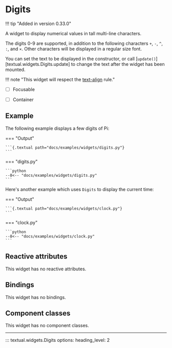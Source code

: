 # Digits

!!! tip "Added in version 0.33.0"

A widget to display numerical values in tall multi-line characters.

The digits 0-9 are supported, in addition to the following characters `+`, `-`, `^`, `:`, and `×`.
Other characters will be displayed in a regular size font.

You can set the text to be displayed in the constructor, or call [`update()`][textual.widgets.Digits.update] to change the text after the widget has been mounted.

!!! note "This widget will respect the [text-align](../styles/text_align.md) rule."

- [ ] Focusable
- [ ] Container


## Example

The following example displays a few digits of Pi:

=== "Output"

    ```{.textual path="docs/examples/widgets/digits.py"}
    ```

=== "digits.py"

    ```python
    --8<-- "docs/examples/widgets/digits.py"
    ```

Here's another example which uses `Digits` to display the current time:


=== "Output"

    ```{.textual path="docs/examples/widgets/clock.py"}
    ```

=== "clock.py"

    ```python
    --8<-- "docs/examples/widgets/clock.py"
    ```

## Reactive attributes

This widget has no reactive attributes.

## Bindings

This widget has no bindings.

## Component classes

This widget has no component classes.



---


::: textual.widgets.Digits
    options:
      heading_level: 2
